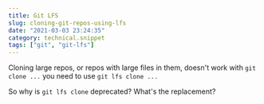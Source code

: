 ```yaml
---
title: Git LFS
slug: cloning-git-repos-using-lfs
date: "2021-03-03 23:24:35"
category: technical.snippet
tags: ["git", "git-lfs"]
---
```


Cloning large repos, or repos with large files in them, doesn't work with `git clone ...` you need to use `git lfs clone ...`

So why is `git lfs clone` deprecated? What's the replacement?
